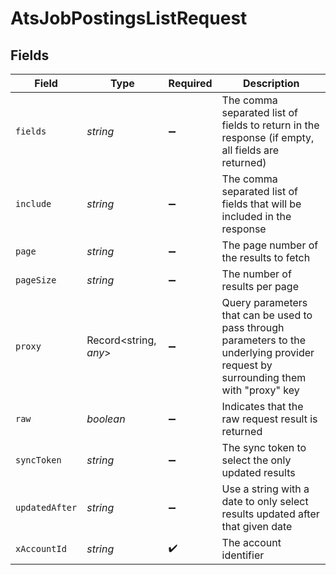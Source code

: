 # AtsJobPostingsListRequest


## Fields

| Field                                                                                                                                | Type                                                                                                                                 | Required                                                                                                                             | Description                                                                                                                          |
| ------------------------------------------------------------------------------------------------------------------------------------ | ------------------------------------------------------------------------------------------------------------------------------------ | ------------------------------------------------------------------------------------------------------------------------------------ | ------------------------------------------------------------------------------------------------------------------------------------ |
| `fields`                                                                                                                             | *string*                                                                                                                             | :heavy_minus_sign:                                                                                                                   | The comma separated list of fields to return in the response (if empty, all fields are returned)                                     |
| `include`                                                                                                                            | *string*                                                                                                                             | :heavy_minus_sign:                                                                                                                   | The comma separated list of fields that will be included in the response                                                             |
| `page`                                                                                                                               | *string*                                                                                                                             | :heavy_minus_sign:                                                                                                                   | The page number of the results to fetch                                                                                              |
| `pageSize`                                                                                                                           | *string*                                                                                                                             | :heavy_minus_sign:                                                                                                                   | The number of results per page                                                                                                       |
| `proxy`                                                                                                                              | Record<string, *any*>                                                                                                                | :heavy_minus_sign:                                                                                                                   | Query parameters that can be used to pass through parameters to the underlying provider request by surrounding them with "proxy" key |
| `raw`                                                                                                                                | *boolean*                                                                                                                            | :heavy_minus_sign:                                                                                                                   | Indicates that the raw request result is returned                                                                                    |
| `syncToken`                                                                                                                          | *string*                                                                                                                             | :heavy_minus_sign:                                                                                                                   | The sync token to select the only updated results                                                                                    |
| `updatedAfter`                                                                                                                       | *string*                                                                                                                             | :heavy_minus_sign:                                                                                                                   | Use a string with a date to only select results updated after that given date                                                        |
| `xAccountId`                                                                                                                         | *string*                                                                                                                             | :heavy_check_mark:                                                                                                                   | The account identifier                                                                                                               |